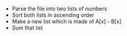 - Parse the file into two lists of numbers
- Sort both lists in ascending order
- Make a new list which is made of A[x] - B[x]
- Sum that list

